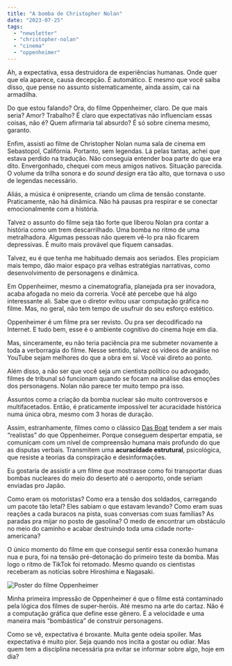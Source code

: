 ```yaml
---
title: "A bomba de Christopher Nolan"
date: "2023-07-25"
tags: 
  - "newsletter"
  - "christopher-nolan"
  - "cinema"
  - "oppenheimer"
---
```


Ah, a expectativa, essa destruidora de experiências humanas. Onde quer que ela aparece, causa decepção. É automático. E mesmo que você saiba disso, que pense no assunto sistematicamente, ainda assim, cai na armadilha.

Do que estou falando? Ora, do filme Oppenheimer, claro. De que mais seria? Amor? Trabalho? É claro que expectativas não influenciam essas coisas, não é? Quem afirmaria tal absurdo? É só sobre cinema mesmo, garanto.

Enfim, assisti ao filme de Christopher Nolan numa sala de cinema em Sebastopol, Califórnia. Portanto, sem legendas. Lá pelas tantas, achei que estava perdido na tradução. Não conseguia entender boa parte do que era dito. Envergonhado, chequei com meus amigos nativos. Situação parecida. O volume da trilha sonora e do _sound design_ era tão alto, que tornava o uso de legendas necessário.

Aliás, a música é onipresente, criando um clima de tensão constante. Praticamente, não há dinâmica. Não há pausas pra respirar e se conectar emocionalmente com a história.

Talvez o assunto do filme seja tão forte que liberou Nolan pra contar a história como um trem descarrilhado. Uma bomba no ritmo de uma metralhadora. Algumas pessoas não querem vê-lo pra não ficarem depressivas. É muito mais provável que fiquem cansadas.

Talvez, eu é que tenha me habituado demais aos seriados. Eles propiciam mais tempo, dão maior espaço pra velhas estratégias narrativas, como desenvolvimento de personagens e dinâmica.

Em Oppenheimer, mesmo a cinematografia, planejada pra ser inovadora, acaba afogada no meio da correria. Você até percebe que há algo interessante ali. Sabe que o diretor evitou usar computação gráfica no filme. Mas, no geral, não tem tempo de usufruir do seu esforço estético.

Oppenheimer é um filme pra ser revisto. Ou pra ser decodificado na Internet. E tudo bem, esse é o ambiente cognitivo do cinema hoje em dia.

Mas, sinceramente, eu não teria paciência pra me submeter novamente a toda a verborragia do filme. Nesse sentido, talvez os vídeos de análise no YouTube sejam melhores do que a obra em si. Você vai direto ao ponto.

Além disso, a não ser que você seja um cientista político ou advogado, filmes de tribunal só funcionam quando se focam na análise das emoções dos personagens. Nolan não parece ter muito tempo pra isso.

Assuntos como a criação da bomba nuclear são muito controversos e multifacetados. Então, é praticamente impossível ter acuracidade histórica numa única obra, mesmo com 3 horas de duração.

Assim, estranhamente, filmes como o clássico [Das Boat](https://en.wikipedia.org/wiki/Das_Boot_(film)) tendem a ser mais “realistas” do que Oppenheimer. Porque conseguem despertar empatia, se comunicam com um nível de compreensão humana mais profundo do que as disputas verbais. Transmitem uma **acuracidade estrutural**, psicológica, que resiste a teorias da conspiração e desinformações.

Eu gostaria de assistir a um filme que mostrasse como foi transportar duas bombas nucleares do meio do deserto até o aeroporto, onde seriam enviadas pro Japão.

Como eram os motoristas? Como era a tensão dos soldados, carregando um pacote tão letal? Eles sabiam o que estavam levando? Como eram suas reações a cada buracos na pista, suas conversas com suas famílias? As paradas pra mijar no posto de gasolina? O medo de encontrar um obstáculo no meio do caminho e acabar destruindo toda uma cidade norte-americana?

O único momento do filme em que consegui sentir essa conexão humana nua e pura, foi na tensão pré-detonação do primeiro teste da bomba. Mas logo o ritmo de TikTok foi retomado. Mesmo quando os cientistas receberam as notícias sobre Hiroshima e Nagasaki.

![Poster do filme Oppenheimer](https://eduf.me/wp-content/uploads/poster_oppenheimer.webp)

Minha primeira impressão de Oppenheimer é que o filme está contaminado pela lógica dos filmes de super-heróis. Até mesmo na arte do cartaz. Não é a computação gráfica que define esse gênero. É a velocidade e uma maneira mais “bombástica” de construir personagens.

Como se vê, expectativa é broxante. Muita gente odeia spoiler. Mas expectativa é muito pior. Seja quando nos incita a gostar ou odiar. Mas quem tem a disciplina necessária pra evitar se informar sobre algo, hoje em dia?
